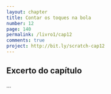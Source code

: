 ```yaml
---
layout: chapter
title: Contar os toques na bola
number: 12
page: 140
permalink: /livro1/cap12
comments: true
project: http://bit.ly/scratch-cap12
---
```


## Excerto do capítulo


…